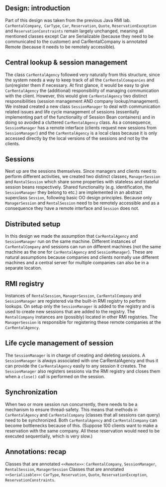 ## Design: introduction

Part of this design was taken from the previous Java RMI lab. `CarRentalCompany`,` CarType`, `Car`, `Reservation`, `Quote`, `ReservationException` and `ReservationConstraints` remain largely unchanged, meaning all mentioned classes except Car are Serializable (because they need to be communicated to the customer) and CarRentalCompany is annotated Remote (because it needs to be remotely accessible). 

## Central lookup & session management

The class `CarRentalAgency` followed very naturally from this structure, since the system needs a way to keep track of all the `CarRentalComapanies` and (un)register them if necessary. 
At first glance, it would be easy to give `CarRentalAgency` the (additional) responsibility of managing communication with the client.  However, this would give `CarRentalAgency` two distinct responsibilities (session management AND company lookup/management). We instead created a new class `SessionManager` to deal with communication related issues and life cycle management of sessions (essentially implementing part of the functionality of Session Bean containers) and in doing so avoided a cluttered `CarRentalAgency` class. As a consequence, `SessionManager` has a remote interface (clients request new sessions from `SessionManager`) and the `CarRentalAgency` is a local class because it is only accessed directly by the local versions of the sessions and not by the clients.

## Sessions

Next up are the sessions themselves. Since managers and clients need to perform different activities, we created two distinct classes, `ManagerSession` and `RentalSession` which share some properties with stateless and stateful session beans respectively. Shared functionality (e.g. identification, the `SessionManager` they belong to etc.) are implemented in an abstract superclass `Session`, following basic OO design principles. Because only `ManagerSession` and `RentalSession` need to be remotely accessible and as a consequence they have a remote interface and `Session` does not.

## Distributed setup

In this design we made the assumption that `CarRentalAgency` and `SessionManager` run on the same machine. Different instances of `CarRentalCompany` and sessions can run on different machines (not the same machine as the one for `CarRentalAgency` and `SessionManager`). These are natural assumptions because companies and clients normally use different machines and a central server for multiple companies can also be in a separate location.

## RMI registry

Instances of `RentalSession`, `ManagerSession`, `CarRentalCompany` and `SessionManager`  are registered via the built-in RMI registry to perform lookups. On setup only the `SessionManager` is added to the registry and is used to create new sessions that are added to the registry. The `RentalCompany` instances are (possibly) located in other RMI registries. The `ManagerSession` is responsible for registering these remote companies at the `CarRentalAgency`.

## Life cycle management of session

The `SessionManager` is in charge of creating and deleting sessions. A `SessionManager` is always associated with one CarRentalAgency and thus it can provide the `CarRentalAgency` easily to any session it creates. The `SessionManager` also registers sessions via the RMI registry and closes them when a `close()` call is performed on the session.

## Synchronization

When two or more session run concurrently, there needs to be a mechanism to ensure thread-safety. This means that methods in `CarRentalAgency` and `CarRentalCompany` (classes that all sessions can query) need to be synchronized. Both `CarRentalAgency` and `CarRentalCompany` can become bottlenecks because of this. (Suppose 100 clients want to make a reservation with the same company. All these reservation would need to be executed sequentially, which is very slow.)

## Annotations: recap

Classes that are annotated `<<Remote>>`: `CarRentalCompany`, `SessionManager`, `RentalSession`, `ManagerSession`
Classes that are annotated `<<Serializable>>`: `CarType`, `Reservation`, `Quote`, `ReservationException`, `ReservationConstraints`.